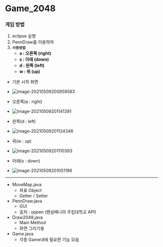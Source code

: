 # Game_2048
### 게임 방법

1. eclipse 실행
2. PennDraw를 이용하여 
3. **`사용방법`**
   - **a : 오른쪽 (right)**
   - **s : 아래 (down)**
   - **d : 왼쪽 (left)**
   - **w : 위 (up)**



- 기본 시작 화면
- ![image-20210509200959583](C:\Users\tlstj\AppData\Roaming\Typora\typora-user-images\image-20210509200959583.png)

- 오른쪽(a : right)
- ![image-20210509201141391](C:\Users\tlstj\AppData\Roaming\Typora\typora-user-images\image-20210509201141391.png)
- 왼쪽(d : left)
- ![image-20210509201124346](C:\Users\tlstj\AppData\Roaming\Typora\typora-user-images\image-20210509201124346.png)
- 위(w : up)
- ![image-20210509201110393](C:\Users\tlstj\AppData\Roaming\Typora\typora-user-images\image-20210509201110393.png)
- 아래(s : down)
- ![image-20210509201051196](C:\Users\tlstj\AppData\Roaming\Typora\typora-user-images\image-20210509201051196.png)

<hr />

- MoveMap.java
  - 좌표 Object
  - Getter / Setter
- PennDraw.java
  - GUI
  - 출처 : uppen (펜실베니아 주립대학교 API)
- Draw2048.java
  - Main Method
  - 화면 그리기용
- Game.java
  - 각종 Game내에 필요한 기능 모음